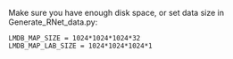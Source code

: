 Make sure you have enough disk space, or set data size in Generate_RNet_data.py:
```
LMDB_MAP_SIZE = 1024*1024*1024*32
LMDB_MAP_LAB_SIZE = 1024*1024*1024*1
```
